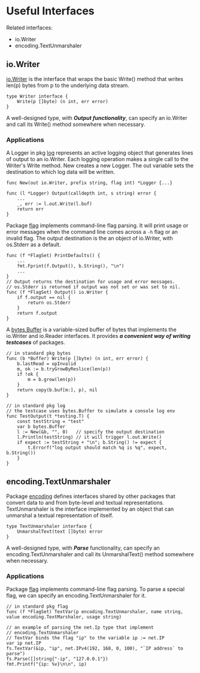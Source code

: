 # Useful Interfaces

Related interfaces:

* io.Writer
* encoding.TextUnmarshaler

## io.Writer

[io.Writer][io.Writer] is the interface that wraps the basic Write()
method that writes len(p) bytes from p to the underlying data stream.

```golang
type Writer interface {
	Write(p []byte) (n int, err error)
}
```

A well-designed type, with ***Output functionality***,
can specify an io.Writer and call its Write() method
somewhere when necessary.

### Applications

A Logger in pkg [log][std/log] represents an active logging object
that generates lines of output to an io.Writer. Each logging
operation makes a single call to the Writer's Write method.
New creates a new Logger. The out variable sets the destination
to which log data will be written.

```golang
func New(out io.Writer, prefix string, flag int) *Logger {...}

func (l *Logger) Output(calldepth int, s string) error {
	...
	_, err := l.out.Write(l.buf)
	return err
}
```

Package [flag][std/flag] implements command-line flag parsing.
It will print usage or error messages when the command line
comes across a `-h` flag or an invalid flag. The output destination
is the an object of io.Writer, with os.Stderr as a default.

```golang
func (f *FlagSet) PrintDefaults() {
	...
	fmt.Fprint(f.Output(), b.String(), "\n")
	...
}
// Output returns the destination for usage and error messages.
// os.Stderr is returned if output was not set or was set to nil.
func (f *FlagSet) Output() io.Writer {
	if f.output == nil {
		return os.Stderr
	}
	return f.output
}
```

A [bytes.Buffer][std/bytes] is a variable-sized buffer of bytes
that implements the io.Writer and io.Reader interfaces.
It provides ***a convenient way of writing testcases*** of packages.

```golang
// in standard pkg bytes
func (b *Buffer) Write(p []byte) (n int, err error) {
	b.lastRead = opInvalid
	m, ok := b.tryGrowByReslice(len(p))
	if !ok {
		m = b.grow(len(p))
	}
	return copy(b.buf[m:], p), nil
}

// in standard pkg log
// the testcase uses bytes.Buffer to simulate a console log env
func TestOutput(t *testing.T) {
	const testString = "test"
	var b bytes.Buffer
	l := New(&b, "", 0)   // specify the output destination
	l.Println(testString) // it will trigger l.out.Write()
	if expect := testString + "\n"; b.String() != expect {
		t.Errorf("log output should match %q is %q", expect, b.String())
	}
}
```

## encoding.TextUnmarshaler

Package [encoding][std/encoding] defines interfaces shared by
other packages that convert data to and from byte-level and
textual representations.
TextUnmarshaler is the interface implemented by an object that
can unmarshal a textual representation of itself.

```golang
type TextUnmarshaler interface {
	UnmarshalText(text []byte) error
}
```

A well-designed type, with ***Parse*** functionality, can specify
an encoding.TextUnmarshaler and call its UnmarshalText() method
somewhere when necessary.

### Applications

Package [flag][std/flag] implements command-line flag parsing.
To parse a special flag, we can specify an encoding.TextUnmarshaler
for it.

```golang
// in standard pkg flag
func (f *FlagSet) TextVar(p encoding.TextUnmarshaler, name string, value encoding.TextMarshaler, usage string)

// an example of parsing the net.Ip type that implement
// encoding.TextUnmarshaler
// TextVar binds the flag "ip" to the variable ip := net.IP
var ip net.IP
fs.TextVar(&ip, "ip", net.IPv4(192, 168, 0, 100), "`IP address` to parse")
fs.Parse([]string{"-ip", "127.0.0.1"})
fmt.Printf("{ip: %v}\n\n", ip)
```

[io.Writer]: https://pkg.go.dev/io@go1.19.2#Writer
[std/log]: https://pkg.go.dev/log@go1.19.2
[std/flag]: https://pkg.go.dev/flag@go1.19.2
[std/bytes]: https://pkg.go.dev/bytes@go1.19.2
[std/encoding]: https://pkg.go.dev/encoding
